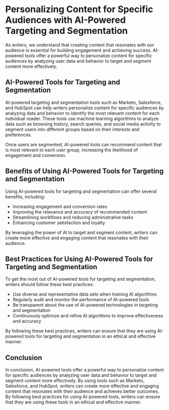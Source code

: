 Personalizing Content for Specific Audiences with AI-Powered Targeting and Segmentation
=======================================================================================================================================

As writers, we understand that creating content that resonates with our audience is essential for building engagement and achieving success. AI-powered tools offer a powerful way to personalize content for specific audiences by analyzing user data and behavior to target and segment content more effectively.

AI-Powered Tools for Targeting and Segmentation
-----------------------------------------------

AI-powered targeting and segmentation tools such as Marketo, Salesforce, and HubSpot can help writers personalize content for specific audiences by analyzing data and behavior to identify the most relevant content for each individual reader. These tools use machine learning algorithms to analyze data such as browsing history, search queries, and social media activity to segment users into different groups based on their interests and preferences.

Once users are segmented, AI-powered tools can recommend content that is most relevant to each user group, increasing the likelihood of engagement and conversion.

Benefits of Using AI-Powered Tools for Targeting and Segmentation
-----------------------------------------------------------------

Using AI-powered tools for targeting and segmentation can offer several benefits, including:

* Increasing engagement and conversion rates
* Improving the relevance and accuracy of recommended content
* Streamlining workflows and reducing administrative tasks
* Enhancing customer satisfaction and loyalty

By leveraging the power of AI to target and segment content, writers can create more effective and engaging content that resonates with their audience.

Best Practices for Using AI-Powered Tools for Targeting and Segmentation
------------------------------------------------------------------------

To get the most out of AI-powered tools for targeting and segmentation, writers should follow these best practices:

* Use diverse and representative data sets when training AI algorithms
* Regularly audit and monitor the performance of AI-powered tools
* Be transparent about the use of AI-powered technologies in targeting and segmentation
* Continuously optimize and refine AI algorithms to improve effectiveness and accuracy

By following these best practices, writers can ensure that they are using AI-powered tools for targeting and segmentation in an ethical and effective manner.

Conclusion
----------

In conclusion, AI-powered tools offer a powerful way to personalize content for specific audiences by analyzing user data and behavior to target and segment content more effectively. By using tools such as Marketo, Salesforce, and HubSpot, writers can create more effective and engaging content that resonates with their audience and achieves better outcomes. By following best practices for using AI-powered tools, writers can ensure that they are using these tools in an ethical and effective manner.
